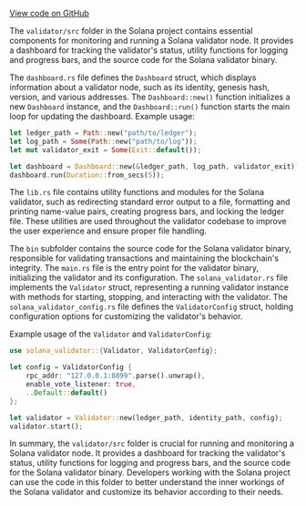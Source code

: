 
[View code on GitHub](https://github.com/solana-labs/solana/tree/master/na/validator/src)

The `validator/src` folder in the Solana project contains essential components for monitoring and running a Solana validator node. It provides a dashboard for tracking the validator's status, utility functions for logging and progress bars, and the source code for the Solana validator binary.

The `dashboard.rs` file defines the `Dashboard` struct, which displays information about a validator node, such as its identity, genesis hash, version, and various addresses. The `Dashboard::new()` function initializes a new `Dashboard` instance, and the `Dashboard::run()` function starts the main loop for updating the dashboard. Example usage:

```rust
let ledger_path = Path::new("path/to/ledger");
let log_path = Some(Path::new("path/to/log"));
let mut validator_exit = Some(Exit::default());

let dashboard = Dashboard::new(&ledger_path, log_path, validator_exit)?;
dashboard.run(Duration::from_secs(5));
```

The `lib.rs` file contains utility functions and modules for the Solana validator, such as redirecting standard error output to a file, formatting and printing name-value pairs, creating progress bars, and locking the ledger file. These utilities are used throughout the validator codebase to improve the user experience and ensure proper file handling.

The `bin` subfolder contains the source code for the Solana validator binary, responsible for validating transactions and maintaining the blockchain's integrity. The `main.rs` file is the entry point for the validator binary, initializing the validator and its configuration. The `solana_validator.rs` file implements the `Validator` struct, representing a running validator instance with methods for starting, stopping, and interacting with the validator. The `solana_validator_config.rs` file defines the `ValidatorConfig` struct, holding configuration options for customizing the validator's behavior.

Example usage of the `Validator` and `ValidatorConfig`:

```rust
use solana_validator::{Validator, ValidatorConfig};

let config = ValidatorConfig {
    rpc_addr: "127.0.0.1:8899".parse().unwrap(),
    enable_vote_listener: true,
    ..Default::default()
};

let validator = Validator::new(ledger_path, identity_path, config);
validator.start();
```

In summary, the `validator/src` folder is crucial for running and monitoring a Solana validator node. It provides a dashboard for tracking the validator's status, utility functions for logging and progress bars, and the source code for the Solana validator binary. Developers working with the Solana project can use the code in this folder to better understand the inner workings of the Solana validator and customize its behavior according to their needs.